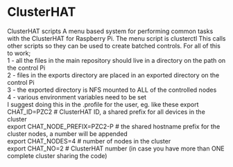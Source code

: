 # ClusterHAT
ClusterHAT scripts
A menu based system for performing common tasks with the ClusterHAT for Raspberry Pi.
The menu script is clusterctl
This calls other scripts so they can be used to create batched controls.
For all of this to work;  
1 - all the files in the main repository should live in a directory on the path on the control Pi  
2 - files in the exports directory are placed in an exported directory on the control Pi  
3 - the exported directory is NFS mounted to ALL of the controlled nodes  
4 - various environment variables need to be set  
I suggest doing this in the .profile for the user, eg. like these
export CHAT_ID=PZC2  # ClusterHAT ID, a shared prefix for all devices in the cluster  
export CHAT_NODE_PREFIX=PZC2-P  # the shared hostname prefix for the cluster nodes, a number will be appended  
export CHAT_NODES=4  # number of nodes in the cluster  
export CHAT_NO=2  # ClusterHAT number (in case you have more than ONE complete cluster sharing the code)  
